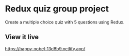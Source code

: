 # Redux quiz group project

Create a multiple choice quiz with 5 questions using Redux.

## View it live

https://happy-nobel-13d8b9.netlify.app/